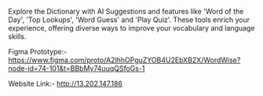 Explore the Dictionary with AI Suggestions and features like 'Word of the Day', 'Top Lookups', 'Word Guess' and 'Play Quiz'. These tools enrich your experience, offering diverse ways to improve your vocabulary and language skills.

Figma Prototype:- https://www.figma.com/proto/A2lhhOPguZYOB4U2EbXB2X/WordWise?node-id=74-101&t=BBbMy74uuqQSfoGs-1

Website Link:- http://13.202.147.186
